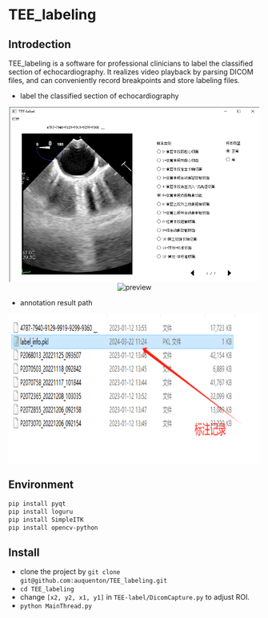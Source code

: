 # TEE_labeling

## Introdection

TEE_labeling is a software for professional clinicians to label the classified section of echocardiography. It realizes video playback by parsing DICOM files, and can conveniently record breakpoints and store labeling files.

* label the classified section of echocardiography
<div align="center"><img src="./imgs/img3.png" align="center" alt="preview" width="500" height="350" /></div>
<div align="center"><img src="./imgs/img1.gif" align="center" alt="preview" width="500" height="350" /></div>

* annotation result path
<div align="center"><img src="./imgs/img2.jpg" align="center" alt="preview" width="700" height="300" /></div>

## Environment
```
pip install pyqt
pip install loguru
pip install SimpleITK
pip install opencv-python
```
## Install
* clone the project by ```git clone git@github.com:auquenton/TEE_labeling.git```
* ```cd TEE_labeling```
* change ```[x2, y2, x1, y1]``` in ```TEE-label/DicomCapture.py``` to adjust ROI.
* ```python MainThread.py```
